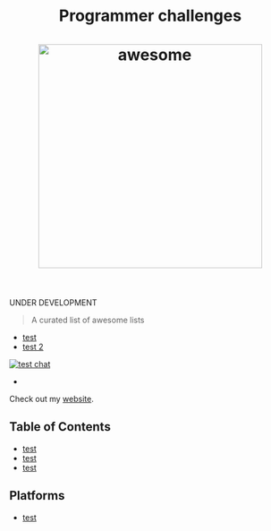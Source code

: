 <h1 align="center">
	<br>Programmer challenges
	<br>
	<br>
	<img width="400" src="https://s-media-cache-ak0.pinimg.com/736x/2d/10/9d/2d109d2d610fe5b85da03c35997b11dc.jpg" alt="awesome">
	<br>
	<br>
</h1>


UNDER DEVELOPMENT
> A curated list of awesome lists

- [test](awesome.md)
- [test 2](https://www.stickermule.com/marketplace/10034-awesome)

[![test chat](https://badges.gitter.im/sindresorhus/awesome.svg)](https://gitter.im/sindresorhus/awesome)

-

Check out my [website](http://joanmarclla.com/).


## Table of Contents

- [test](#platforms)
- [test](#programming-languages)
- [test](#front-end-development)


## Platforms

- [test](https://github.com/sindresorhus/awesome-nodejs)

